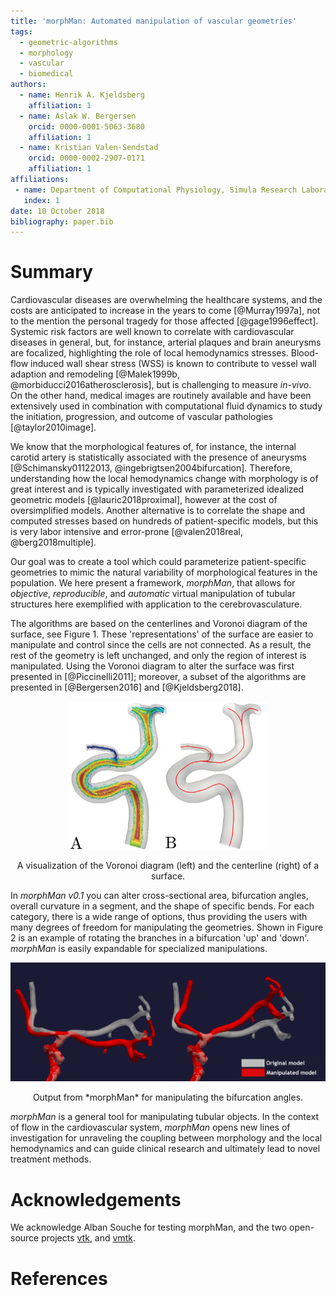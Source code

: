 ```yaml
---
title: 'morphMan: Automated manipulation of vascular geometries'
tags:
  - geometric-algorithms
  - morphology
  - vascular
  - biomedical
authors:
  - name: Henrik A. Kjeldsberg
    affiliation: 1
  - name: Aslak W. Bergersen
    orcid: 0000-0001-5063-3680
    affiliation: 1
  - name: Kristian Valen-Sendstad
    orcid: 0000-0002-2907-0171
    affiliation: 1
affiliations:
 - name: Department of Computational Physiology, Simula Research Laboratory
   index: 1
date: 10 October 2018
bibliography: paper.bib
---
```


# Summary

Cardiovascular diseases are overwhelming the healthcare systems, and the
costs are anticipated to increase in the years to come [@Murray1997a],
not to the mention the personal tragedy for those affected [@gage1996effect].
Systemic risk factors are well known to correlate with cardiovascular diseases in general,
but, for instance, arterial plaques and brain aneurysms are focalized, highlighting
the role of local hemodynamics stresses. Blood-flow induced wall shear stress (WSS) is
known to contribute to vessel wall adaption and remodeling [@Malek1999b, @morbiducci2016atherosclerosis],
but is challenging to measure *in-vivo*. On the other hand, medical images are routinely available and have
been extensively used in combination with computational fluid dynamics to
study the initiation, progression, and outcome of vascular pathologies [@taylor2010image].

We know that the morphological features of, for instance, the internal
carotid artery is statistically associated with the presence of aneurysms [@Schimansky01122013, @ingebrigtsen2004bifurcation].
Therefore, understanding how the local hemodynamics change with morphology is of great interest and
is typically investigated with parameterized idealized geometric models [@lauric2018proximal], however at the cost of
oversimplified models. Another alternative is to correlate the shape and computed stresses based on hundreds of
patient-specific models, but this is very labor intensive and error-prone [@valen2018real, @berg2018multiple].

Our goal was to create a tool which could parameterize patient-specific geometries to mimic the natural
variability of morphological features in the population. We here present a framework, *morphMan*, that
allows for *objective*, *reproducible*, and *automatic* virtual manipulation of tubular structures
here exemplified with application to the cerebrovasculature.

The algorithms are based on the centerlines and Voronoi diagram of the surface, see Figure 1. These 'representations'
of the surface are easier to manipulate and control since the cells
are not connected. As a result, the rest of the geometry is left unchanged, and only
the region of interest is manipulated. Using the Voronoi diagram to alter the surface
was first presented in [@Piccinelli2011]; moreover, a subset of the algorithms are presented
in [@Bergersen2016] and [@Kjeldsberg2018].

<p align="center">
    <img src="./figure1.png", width="320 height="140" alt="Voronoi diagram and centerline of a model."/>
</p>
<p align="center">
   A visualization of the Voronoi diagram (left) and the centerline (right) of a surface.
</p>

In *morphMan v0.1* you can alter cross-sectional area, bifurcation angles, 
overall curvature in a segment, and the shape of specific bends. For each
category, there is a wide range of options, thus providing the users with many degrees of
freedom for manipulating the geometries. Shown in Figure 2 is an example of rotating
the branches in a bifurcation 'up' and 'down'. *morphMan* is easily expandable for specialized manipulations.

<p align="center">
    <img src="./figure2.png", width="640 height="280" alt="Output of morphMan."\>
</p>
<p align="center">
   Output from *morphMan* for manipulating the bifurcation angles.
</p>

*morphMan* is a general tool for manipulating tubular objects. In the context of flow in the cardiovascular system,
*morphMan* opens new lines of investigation for unraveling the coupling between
morphology and the local hemodynamics and can guide clinical research and ultimately
lead to novel treatment methods.


# Acknowledgements

We acknowledge Alban Souche for testing morphMan, and the two open-source projects [vtk](https://www.vtk.org/), and [vmtk](http://www.vmtk.org).

# References
